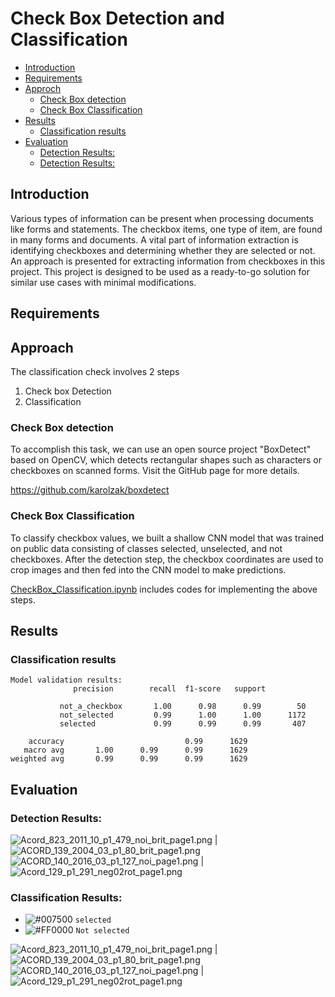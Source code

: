 # Check Box Detection and Classification
[](#)
  - [Introduction](#introduction)
  - [Requirements](#requirements)
  - [Approch](#approch)
    - [Check Box detection](#check-box-detection)
    - [Check Box Classification](#check-box-classification)
  - [Results](#results)
    - [Classification results](#classification-results)
  - [Evaluation](#evaluation)
    - [Detection Results:](#detection-results)
    - [Detection Results:](#detection-results-1)

## Introduction

Various types of information can be present when processing documents like forms and statements. The checkbox items, one type of item, are found in many forms and documents. A vital part of information extraction is identifying checkboxes and determining whether they are selected or not. An approach is presented for extracting information from checkboxes in this project. This project is designed to be used as a ready-to-go solution for similar use cases with minimal modifications.         

## Requirements

## Approach
The classification check involves 2 steps
1. Check box Detection
2. Classification
   
### Check Box detection
 To accomplish this task, we can use an open source project "BoxDetect" based on OpenCV, which detects rectangular shapes such as characters or checkboxes on scanned forms. Visit the GitHub page for more details.

 https://github.com/karolzak/boxdetect

### Check Box Classification
To classify checkbox values, we built a shallow CNN model that was trained on public data consisting of classes selected, unselected, and not checkboxes. After the detection step, the checkbox coordinates are used to crop images and then fed into the CNN model to make predictions.

[CheckBox_Classification.ipynb](CheckBox_Classification.ipynb)  includes codes for implementing the above steps.  

## Results


### Classification results
```
Model validation results:
              precision        recall  f1-score   support

           not_a_checkbox       1.00      0.98      0.99        50
           not_selected         0.99      1.00      1.00      1172
           selected             0.99      0.99      0.99       407

    accuracy                           0.99      1629
   macro avg       1.00      0.99      0.99      1629
weighted avg       0.99      0.99      0.99      1629
```



## Evaluation

### Detection Results:
![](imgs/Detection.png  "Acord_823_2011_10_p1_479_noi_brit_page1.png") | ![](imgs/Detection1.png  "ACORD_139_2004_03_p1_80_brit_page1.png")
![](imgs/Detection2.png "ACORD_140_2016_03_p1_127_noi_page1.png") | ![](imgs/Detection3.png  "Acord_129_p1_291_neg02rot_page1.png")

### Classification Results:
- ![#007500](https://via.placeholder.com/15/007500/007500.png) `selected`
- ![#FF0000](https://via.placeholder.com/15/FF0000/FF0000.png) `Not selected`

![](imgs/Classification.png  "Acord_823_2011_10_p1_479_noi_brit_page1.png") | ![](imgs/Classification1.png  "ACORD_139_2004_03_p1_80_brit_page1.png")
![](imgs/Classification2.png "ACORD_140_2016_03_p1_127_noi_page1.png") | ![](imgs/Classification3.png  "Acord_129_p1_291_neg02rot_page1.png")




